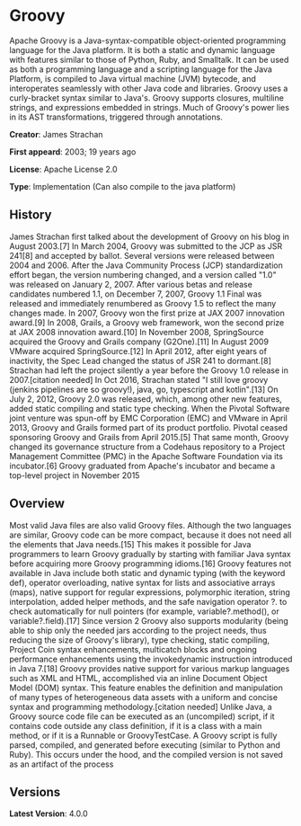 # Groovy

Apache Groovy is a Java-syntax-compatible object-oriented programming language for the Java platform. It is both a static and dynamic language with features similar to those of Python, Ruby, and Smalltalk. It can be used as both a programming language and a scripting language for the Java Platform, is compiled to Java virtual machine (JVM) bytecode, and interoperates seamlessly with other Java code and libraries. Groovy uses a curly-bracket syntax similar to Java's. Groovy supports closures, multiline strings, and expressions embedded in strings. Much of Groovy's power lies in its AST transformations, triggered through annotations.

**Creator**: James Strachan

**First appeard**: 2003; 19 years ago

**License**: Apache License 2.0

**Type**: Implementation (Can also compile to the java platform)

## History

James Strachan first talked about the development of Groovy on his blog in August 2003.[7] In March 2004, Groovy was submitted to the JCP as JSR 241[8] and accepted by ballot. Several versions were released between 2004 and 2006. After the Java Community Process (JCP) standardization effort began, the version numbering changed, and a version called "1.0" was released on January 2, 2007. After various betas and release candidates numbered 1.1, on December 7, 2007, Groovy 1.1 Final was released and immediately renumbered as Groovy 1.5 to reflect the many changes made.
In 2007, Groovy won the first prize at JAX 2007 innovation award.[9] In 2008, Grails, a Groovy web framework, won the second prize at JAX 2008 innovation award.[10]
In November 2008, SpringSource acquired the Groovy and Grails company (G2One).[11] In August 2009 VMware acquired SpringSource.[12]
In April 2012, after eight years of inactivity, the Spec Lead changed the status of JSR 241 to dormant.[8]
Strachan had left the project silently a year before the Groovy 1.0 release in 2007.[citation needed] In Oct 2016, Strachan stated "I still love groovy (jenkins pipelines are so groovy!), java, go, typescript and kotlin".[13]
On July 2, 2012, Groovy 2.0 was released, which, among other new features, added static compiling and static type checking.
When the Pivotal Software joint venture was spun-off by EMC Corporation (EMC) and VMware in April 2013, Groovy and Grails formed part of its product portfolio. Pivotal ceased sponsoring Groovy and Grails from April 2015.[5] That same month, Groovy changed its governance structure from a Codehaus repository to a Project Management Committee (PMC) in the Apache Software Foundation via its incubator.[6] Groovy graduated from Apache's incubator and became a top-level project in November 2015


## Overview

Most valid Java files are also valid Groovy files. Although the two languages are similar, Groovy code can be more compact, because it does not need all the elements that Java needs.[15] This makes it possible for Java programmers to learn Groovy gradually by starting with familiar Java syntax before acquiring more Groovy programming idioms.[16]
Groovy features not available in Java include both static and dynamic typing (with the keyword def), operator overloading, native syntax for lists and associative arrays (maps), native support for regular expressions, polymorphic iteration, string interpolation, added helper methods, and the safe navigation operator ?. to check automatically for null pointers (for example, variable?.method(), or variable?.field).[17]
Since version 2 Groovy also supports modularity (being able to ship only the needed jars according to the project needs, thus reducing the size of Groovy's library), type checking, static compiling, Project Coin syntax enhancements, multicatch blocks and ongoing performance enhancements using the invokedynamic instruction introduced in Java 7.[18]
Groovy provides native support for various markup languages such as XML and HTML, accomplished via an inline Document Object Model (DOM) syntax. This feature enables the definition and manipulation of many types of heterogeneous data assets with a uniform and concise syntax and programming methodology.[citation needed]
Unlike Java, a Groovy source code file can be executed as an (uncompiled) script, if it contains code outside any class definition, if it is a class with a main method, or if it is a Runnable or GroovyTestCase. A Groovy script is fully parsed, compiled, and generated before executing (similar to Python and Ruby). This occurs under the hood, and the compiled version is not saved as an artifact of the process

## Versions

**Latest Version**: 4.0.0